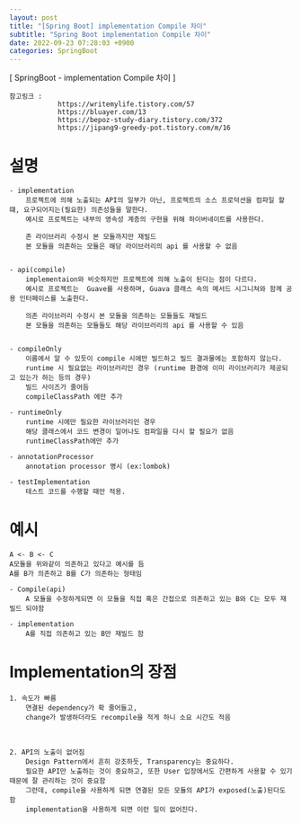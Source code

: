 ```yaml
---  
layout: post  
title: "[Spring Boot] implementation Compile 차이"  
subtitle: "Spring Boot implementation Compile 차이"  
date: 2022-09-23 07:28:03 +0900  
categories: SpringBoot  
---  
```

[ SpringBoot - implementation Compile 차이 ]  
  
	참고링크 :   
				https://writemylife.tistory.com/57  
				https://bluayer.com/13  
				https://bepoz-study-diary.tistory.com/372  
				https://jipang9-greedy-pot.tistory.com/m/16  
  
  
  
# 설명   
	- implementation   
		프로젝트에 의해 노출되는 API의 일부가 아닌, 프로젝트의 소스 프로덕션을 컴파일 할 떄, 요구되어지는(필요한) 의존성들을 말한다.    
		예시로 프로젝트는 내부의 영속성 계층의 구현을 위해 하이버네이트를 사용한다.  
	  
		존 라이브러리 수정시 본 모듈까지만 재빌드  
		본 모듈을 의존하는 모듈은 해당 라이브러리의 api 를 사용할 수 없음  
	   
  
	- api(compile)  
		implementaion와 비슷하지만 프로젝트에 의해 노출이 된다는 점이 다르다.  
		예시로 프로젝트는  Guave를 사용하며, Guava 클래스 속의 메서드 시그니쳐와 함께 공용 인터페이스를 노출한다.  
	  
		의존 라이브러리 수정시 본 모듈을 의존하는 모듈들도 재빌드  
		본 모듈을 의존하는 모듈들도 해당 라이브러리의 api 를 사용할 수 있음  
  
  
	- compileOnly  
		이름에서 알 수 있듯이 compile 시에만 빌드하고 빌드 결과물에는 포함하지 않는다.  
		runtime 시 필요없는 라이브러리인 경우 (runtime 환경에 이미 라이브러리가 제공되고 있는가 하는 등의 경우)	  
		빌드 사이즈가 줄어듬  
		compileClassPath 에만 추가   
  
	- runtimeOnly   
		runtime 시에만 필요한 라이브러리인 경우  
		해당 클래스에서 코드 변경이 일어나도 컴파일을 다시 할 필요가 없음  
		runtimeClassPath에만 추가  
  
	- annotationProcessor  
		annotation processor 명시 (ex:lombok)  
  
	- testImplementation   
		테스트 코드를 수행할 때만 적용.  
  
  
  
# 예시  
	  
	A <- B <- C  
	A모듈을 위와같이 의존하고 있다고 예시를 듬  
	A를 B가 의존하고 B를 C가 의존하는 형태임   
  
	- Compile(api)   
		A 모듈을 수정하게되면 이 모듈을 직접 혹은 간접으로 의존하고 있는 B와 C는 모두 재빌드 되야함  
	  
	- implementation  
		A를 직접 의존하고 있는 B만 재빌드 함  
	  
  
# Implementation의 장점  
	1. 속도가 빠름  
		연결된 dependency가 확 줄어들고,   
		change가 발생하더라도 recompile을 적게 하니 소요 시간도 적음  
   
  
	2. API의 노출이 없어짐  
		Design Pattern에서 흔히 강조하듯, Transparency는 중요하다.  
		필요한 API만 노출하는 것이 중요하고, 또한 User 입장에서도 간편하게 사용할 수 있기 때문에 잘 관리하는 것이 중요함  
		그런데, compile을 사용하게 되면 연결된 모든 모듈의 API가 exposed(노출)된다도 함  
		implementation을 사용하게 되면 이런 일이 없어진다.  
	  
  
